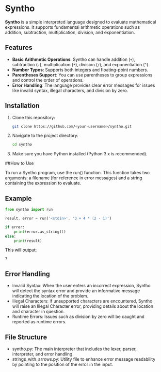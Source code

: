 # Syntho

**Syntho** is a simple interpreted language designed to evaluate mathematical expressions. It supports fundamental arithmetic operations such as addition, subtraction, multiplication, division, and exponentiation.

## Features

- **Basic Arithmetic Operations**: Syntho can handle addition (`+`), subtraction (`-`), multiplication (`*`), division (`/`), and exponentiation (`^`).
- **Number Types**: Supports both integers and floating-point numbers.
- **Parentheses Support**: You can use parentheses to group expressions and control the order of operations.
- **Error Handling**: The language provides clear error messages for issues like invalid syntax, illegal characters, and division by zero.

## Installation

1. Clone this repository:
   ```bash
   git clone https://github.com/<your-username>/syntho.git
2. Navigate to the project directory:
    ```bash
   cd syntho
    ```
3. Make sure you have Python installed (Python 3.x is recommended).

##How to Use

To run a Syntho program, use the run() function. This function takes two arguments: a filename (for reference in error messages) and a string containing the expression to evaluate.

## Example
```python
from syntho import run

result, error = run('<stdin>', '3 + 4 * (2 - 1)')

if error:
    print(error.as_string())
else:
    print(result)
```
This will output:
```
7
```

## Error Handling

- Invalid Syntax: When the user enters an incorrect expression, Syntho will detect the syntax error and provide an informative message indicating the location of the problem.
- Illegal Characters: If unsupported characters are encountered, Syntho will raise an Illegal Character error, providing details about the location and character in question.
- Runtime Errors: Issues such as division by zero will be caught and reported as runtime errors.

## File Structure

- syntho.py: The main interpreter that includes the lexer, parser, interpreter, and error handling.
- strings_with_arrows.py: Utility file to enhance error message readability by pointing to the position of the error in the input.
